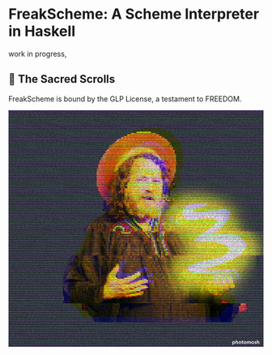 # FreakScheme: A Scheme Interpreter in Haskell


work in progress,


## 📜 The Sacred Scrolls

FreakScheme is bound by the GLP License, a testament to FREEDOM.

![alt text](whatever/s3.jpg) 
